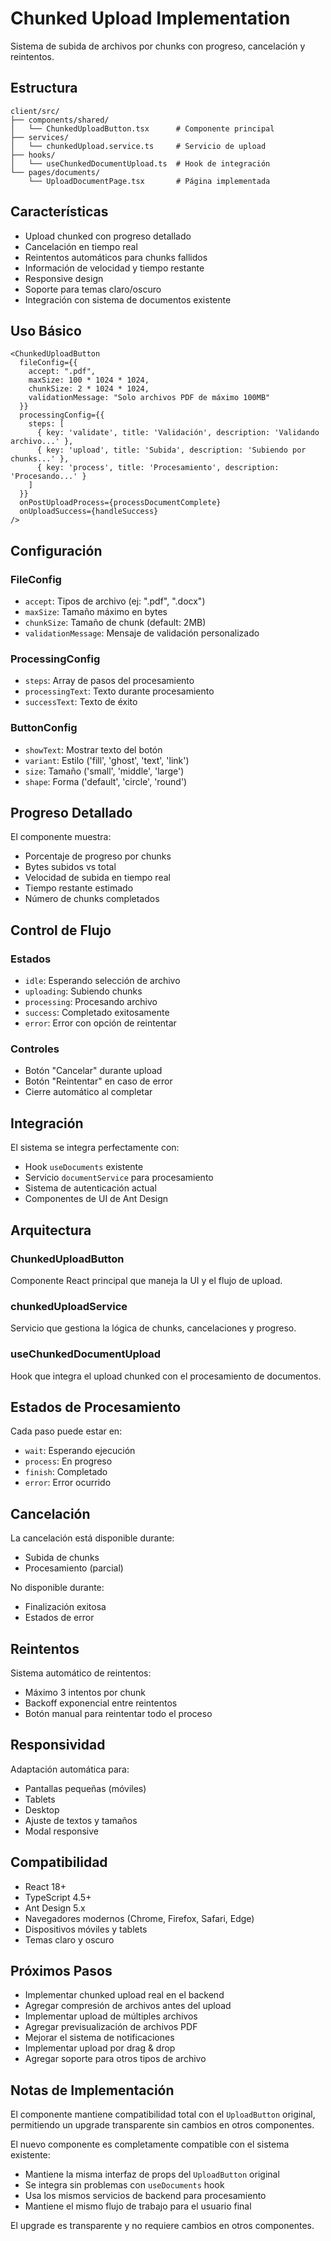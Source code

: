 # Chunked Upload Implementation

Sistema de subida de archivos por chunks con progreso, cancelación y reintentos.

## Estructura

```
client/src/
├── components/shared/
│   └── ChunkedUploadButton.tsx      # Componente principal
├── services/
│   └── chunkedUpload.service.ts     # Servicio de upload
├── hooks/
│   └── useChunkedDocumentUpload.ts  # Hook de integración
└── pages/documents/
    └── UploadDocumentPage.tsx       # Página implementada
```

## Características

- Upload chunked con progreso detallado
- Cancelación en tiempo real
- Reintentos automáticos para chunks fallidos
- Información de velocidad y tiempo restante
- Responsive design
- Soporte para temas claro/oscuro
- Integración con sistema de documentos existente

## Uso Básico

```tsx
<ChunkedUploadButton
  fileConfig={{
    accept: ".pdf",
    maxSize: 100 * 1024 * 1024,
    chunkSize: 2 * 1024 * 1024,
    validationMessage: "Solo archivos PDF de máximo 100MB"
  }}
  processingConfig={{
    steps: [
      { key: 'validate', title: 'Validación', description: 'Validando archivo...' },
      { key: 'upload', title: 'Subida', description: 'Subiendo por chunks...' },
      { key: 'process', title: 'Procesamiento', description: 'Procesando...' }
    ]
  }}
  onPostUploadProcess={processDocumentComplete}
  onUploadSuccess={handleSuccess}
/>
```

## Configuración

### FileConfig
- `accept`: Tipos de archivo (ej: ".pdf", ".docx")
- `maxSize`: Tamaño máximo en bytes
- `chunkSize`: Tamaño de chunk (default: 2MB)
- `validationMessage`: Mensaje de validación personalizado

### ProcessingConfig
- `steps`: Array de pasos del procesamiento
- `processingText`: Texto durante procesamiento
- `successText`: Texto de éxito

### ButtonConfig
- `showText`: Mostrar texto del botón
- `variant`: Estilo ('fill', 'ghost', 'text', 'link')
- `size`: Tamaño ('small', 'middle', 'large')
- `shape`: Forma ('default', 'circle', 'round')

## Progreso Detallado

El componente muestra:
- Porcentaje de progreso por chunks
- Bytes subidos vs total
- Velocidad de subida en tiempo real
- Tiempo restante estimado
- Número de chunks completados

## Control de Flujo

### Estados
- `idle`: Esperando selección de archivo
- `uploading`: Subiendo chunks
- `processing`: Procesando archivo
- `success`: Completado exitosamente
- `error`: Error con opción de reintentar

### Controles
- Botón "Cancelar" durante upload
- Botón "Reintentar" en caso de error
- Cierre automático al completar

## Integración

El sistema se integra perfectamente con:
- Hook `useDocuments` existente
- Servicio `documentService` para procesamiento
- Sistema de autenticación actual
- Componentes de UI de Ant Design

## Arquitectura

### ChunkedUploadButton
Componente React principal que maneja la UI y el flujo de upload.

### chunkedUploadService
Servicio que gestiona la lógica de chunks, cancelaciones y progreso.

### useChunkedDocumentUpload
Hook que integra el upload chunked con el procesamiento de documentos.

## Estados de Procesamiento

Cada paso puede estar en:
- `wait`: Esperando ejecución
- `process`: En progreso
- `finish`: Completado
- `error`: Error ocurrido

## Cancelación

La cancelación está disponible durante:
- Subida de chunks
- Procesamiento (parcial)

No disponible durante:
- Finalización exitosa
- Estados de error

## Reintentos

Sistema automático de reintentos:
- Máximo 3 intentos por chunk
- Backoff exponencial entre reintentos
- Botón manual para reintentar todo el proceso

## Responsividad

Adaptación automática para:
- Pantallas pequeñas (móviles)
- Tablets
- Desktop
- Ajuste de textos y tamaños
- Modal responsive

## Compatibilidad

- React 18+
- TypeScript 4.5+
- Ant Design 5.x
- Navegadores modernos (Chrome, Firefox, Safari, Edge)
- Dispositivos móviles y tablets
- Temas claro y oscuro

## Próximos Pasos

- Implementar chunked upload real en el backend
- Agregar compresión de archivos antes del upload
- Implementar upload de múltiples archivos
- Agregar previsualización de archivos PDF
- Mejorar el sistema de notificaciones
- Implementar upload por drag & drop
- Agregar soporte para otros tipos de archivo

## Notas de Implementación

El componente mantiene compatibilidad total con el `UploadButton` original, permitiendo un upgrade transparente sin cambios en otros componentes.

El nuevo componente es completamente compatible con el sistema existente:

- Mantiene la misma interfaz de props del `UploadButton` original
- Se integra sin problemas con `useDocuments` hook
- Usa los mismos servicios de backend para procesamiento
- Mantiene el mismo flujo de trabajo para el usuario final

El upgrade es transparente y no requiere cambios en otros componentes.

